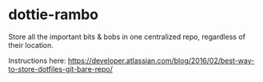 # dottie-rambo
Store all the important bits & bobs in one centralized repo, regardless of their location.

Instructions here:
https://developer.atlassian.com/blog/2016/02/best-way-to-store-dotfiles-git-bare-repo/
